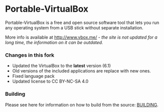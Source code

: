Portable-VirtualBox
===================

Portable-VirtualBox is a free and open source software tool that lets you run any operating system from a USB stick without separate installation.

More info is available at http://www.vbox.me/ - *the site is not updated for a long time, the information on it can be outdated.*

### Changes in this fork ###

- Updated the VirtualBox to the **latest** version (6.1)
- Old versions of the included applications are replace with new ones.
- Fixed language pack
- Updated license to CC BY-NC-SA 4.0

### Building ###

Please see here for information on how to build from the source: [BUILDING](BUILDING.md).
